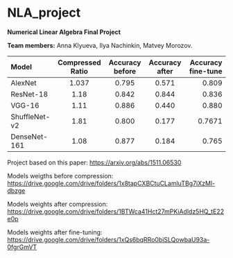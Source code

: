 # NLA_project
**Numerical Linear Algebra Final Project**

**Team members:** Anna Klyueva, Ilya Nachinkin, Matvey Morozov. 

| Model  | Compressed Ratio | Accuracy before | Accuracy after | Accuracy fine-tune | 
| :--- | :---: | :---: | :---: | ---: |
| AlexNet  | 1.037  | 0.795 | 0.571 | 0.809 |
| ResNet-18  | 1.18  | 0.842 | 0.844 | 0.836 |
| VGG-16  | 1.11 | 0.886 | 0.440 | 0.880 |
| ShuffleNet-v2  | 1.81  | 0.800 | 0.177 | 0.7671 |
| DenseNet-161  | 1.08  | 0.877 | 0.184 | 0.765 |

Project based on this paper: https://arxiv.org/abs/1511.06530

Models weigths before compression: https://drive.google.com/drive/folders/1x8tapCXBCtuCLamluTBg7iXzMl-dbzge

Models weights after compression: https://drive.google.com/drive/folders/1BTWca41Hct27mPKiAdldz5HQ_tE22e0p

Models weights after fine-tuning: https://drive.google.com/drive/folders/1xQs6bqRRo0biSLQowbaU93a-0fgrGmVT
